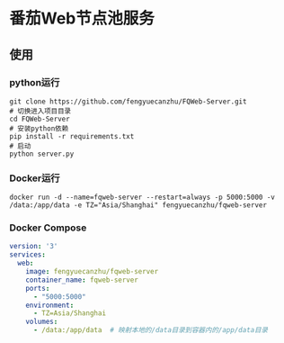 # 番茄Web节点池服务

## 使用

### python运行
```shell
git clone https://github.com/fengyuecanzhu/FQWeb-Server.git
# 切换进入项目目录
cd FQWeb-Server
# 安装python依赖
pip install -r requirements.txt
# 启动
python server.py
```

### Docker运行
```shell
docker run -d --name=fqweb-server --restart=always -p 5000:5000 -v /data:/app/data -e TZ="Asia/Shanghai" fengyuecanzhu/fqweb-server
```

### Docker Compose
```yaml
version: '3'
services:
  web:
    image: fengyuecanzhu/fqweb-server
    container_name: fqweb-server
    ports:
      - "5000:5000"
    environment:
      - TZ=Asia/Shanghai
    volumes:
      - /data:/app/data  # 映射本地的/data目录到容器内的/app/data目录
```